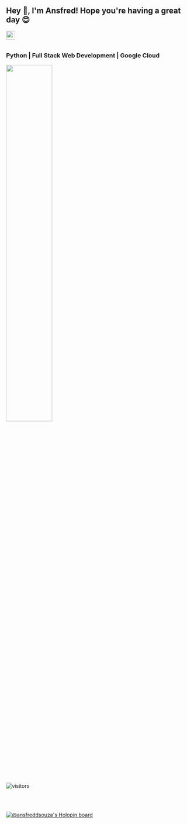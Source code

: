 ## Hey 👋, I'm Ansfred! Hope you're having a great day 😊

<a href="https://www.linkedin.com/in/ansfred-d-souza-42b99620a/">
  <img align="left" width="24px" src="https://cdn-icons-png.flaticon.com/512/174/174857.png"  />
</a>

<br/>
<br/>

### Python | Full Stack Web Development | Google Cloud

<p align="left">
  <img width="50%" src="https://github-readme-streak-stats.herokuapp.com/?user=Ansfred&theme=tokyonight"/>
</p>

![visitors](https://visitor-badge.laobi.icu/badge?page_id=Ansfred.Ansfred)

<br/>
<br/>

[![@ansfreddsouza's Holopin board](https://holopin.me/ansfreddsouza)](https://holopin.io/@ansfreddsouza)
